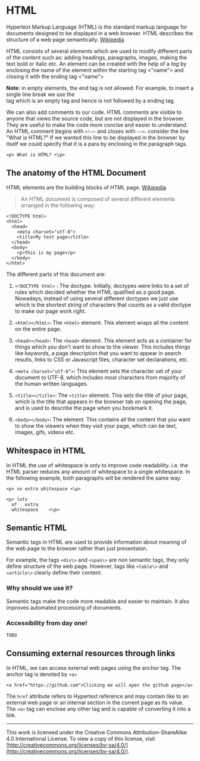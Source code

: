 # HTML

Hypertext Markup Language (HTML) is the standard markup language for documents designed to be displayed in a web browser. HTML describes the structure of a web page semantically. [Wikipedia](https://en.wikipedia.org/wiki/HTML)

HTML consists of several *elements* which are used to modify different parts of the content such as: adding headings, paragraphs, images, making the text bold or italic etc. An element can be created with the help of a *tag* by enclosing the name of the element within the starting tag <"name"> and closing it with the ending tag <\"name"> 

**Note:** in empty elements, the end tag is not allowed. For example, to insert a single line break we use the <br> tag which is an empty tag and hence is not followed by a ending tag.

We can also add comments to our code. HTML comments are visible to anyone that views the source code, but are not displayed in the browser. They are useful to make the code more concise and easier to understand. An HTML comment begins with ```<!––``` and closes with ```––>```.
consider the line "What is HTML?"
If we wanted this line to be displayed in the browser by itself we could specify that it is a para by enclosing in the paragraph tags. 

``` <p> What is HTML? <\p> ```
    
## The anatomy of the HTML Document
HTML elements are the building blocks of HTML page. [Wikipedia](https://en.wikipedia.org/wiki/HTML)
> An HTML document is composed of several different elements arranged in the following way:
```
<!DOCTYPE html>
<html>
  <head>
    <meta charset="utf-8">
    <title>My test page</title>
  </head>
  <body>
    <p>This is my page</p>
  </body>
</html>
```
 
 The different parts of this document are:
 1. `<!DOCTYPE html>` : The doctype. Initially, doctypes were links to a set of rules which decided whether the HTML qualified as a good page. Nowadays, instead of using several different doctypes we just use <!DOCTYPE html> which is the shortest string of characters that counts as a valid doctype to make our page work right.   

2. `<html></html>`: The `<html>` element. This element wraps all the content on the entire page.   

3. `<head></head>`: The `<head>` element. This element acts as a container for things which you don't want to show to the viewer. This includes things like keywords, a page description that you want to appear in search results, links to CSS or Javascript files, character set declarations, etc.

4. `<meta charset="utf-8">`: This element sets the character set of your document to UTF-8, which includes most characters from majority of the human written languages.

5. `<title></title>`: The `<title>` element. This sets the title of your page, which is the title that appears in the browser tab on opening the page, and is used to describe the page when you bookmark it.

6. `<body></body>`: The <body> element. This contains all the content that you want to show the viewers when they visit your page, which can be text, images, gifs, videos etc.  

## Whitespace in HTML
In HTML the use of whitespace is only to improve code readability. i.e. the HTML parser reduces any amount of whitespace to a single whitespace. In the following example, both paragraphs will be rendered the same way.

 ```
 <p> no extra whitespace <\p>
 
 <p> lots 
   of   extra   
   whitespace    <\p>
 ```

## Semantic HTML
Semantic tags in HTML are used to provide information about meaning of the web page to the browser rather than just presentaion. 

For example, the tags `<div\>` and `<span\>` are non semantic tags, they only define structure of the web page. However, tags like `<table\>` and `<article\>` clearly define their content.

### Why should we use it?
Semantic tags make the code more readable and easier to maintain. It also improves automated processing of documents.

### Accessibility from day one!
    TODO
## Consuming external resources through links
In HTML, we can access external web pages using the anchor tag. The anchor tag is denoted by `<a>`
```
<a href="https://github.com">Clicking me will open the github page</a>
```
The `href` attribute refers to Hypertext reference and may contain like to an external web page or an internal section in the current page as its value. The `<a>` tag can enclose any other tag and is capable of converting it into a link. 

---
This work is licensed under the Creative Commons Attribution-ShareAlike 4.0 International License. To view a copy of this license, visit [http://creativecommons.org/licenses/by-sa/4.0/](http://creativecommons.org/licenses/by-sa/4.0/).
